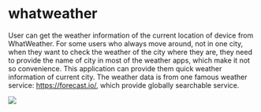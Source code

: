 whatweather
===========

User can get the weather information of the current location of device from WhatWeather. For some users who always move around, not in one city, when they want to check the weather of the city where they are,  they need to provide the name of city in most of the weather apps, which make it not so convenience. This application can provide them quick weather information of current city.  The weather data is from one famous weather service: https://forecast.io/, which provide globally searchable service.

[![](http://2.bp.blogspot.com/-FfAPqwunGkg/U8CwEudMfNI/AAAAAAAAA7k/DlCwBl1q32s/s1600/IMG_7740.PNG)](http://2.bp.blogspot.com/-FfAPqwunGkg/U8CwEudMfNI/AAAAAAAAA7k/DlCwBl1q32s/s1600/IMG_7740.PNG)
